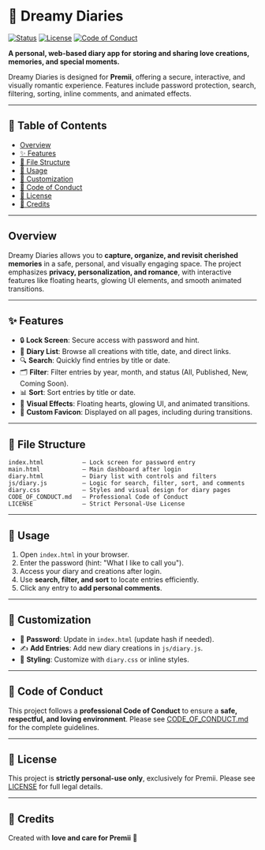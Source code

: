 # 💖 Dreamy Diaries

[![Status](https://img.shields.io/badge/status-active-brightgreen)](https://github.com/) [![License](https://img.shields.io/badge/license-Personal-orange)](LICENSE) [![Code of Conduct](https://img.shields.io/badge/Code%20of%20Conduct-Professional-blue)](CODE_OF_CONDUCT.md)

**A personal, web-based diary app for storing and sharing love creations, memories, and special moments.**

Dreamy Diaries is designed for **Premii**, offering a secure, interactive, and visually romantic experience. Features include password protection, search, filtering, sorting, inline comments, and animated effects.

---

## 📖 Table of Contents

* [Overview](#overview)
* [✨ Features](#-features)
* [📂 File Structure](#-file-structure)
* [🚀 Usage](#-usage)
* [🎨 Customization](#-customization)
* [📜 Code of Conduct](#-code-of-conduct)
* [📝 License](#-license)
* [💝 Credits](#-credits)

---

## Overview

Dreamy Diaries allows you to **capture, organize, and revisit cherished memories** in a safe, personal, and visually engaging space.
The project emphasizes **privacy, personalization, and romance**, with interactive features like floating hearts, glowing UI elements, and smooth animated transitions.

---

## ✨ Features

* 🔒 **Lock Screen**: Secure access with password and hint.
* 📜 **Diary List**: Browse all creations with title, date, and direct links.
* 🔍 **Search**: Quickly find entries by title or date.
* 🗂️ **Filter**: Filter entries by year, month, and status (All, Published, New, Coming Soon).
* 📊 **Sort**: Sort entries by title or date.
* 💫 **Visual Effects**: Floating hearts, glowing UI, and animated transitions.
* 🌟 **Custom Favicon**: Displayed on all pages, including during transitions.

---

## 📂 File Structure

```
index.html           — Lock screen for password entry
main.html            — Main dashboard after login
diary.html           — Diary list with controls and filters
js/diary.js          — Logic for search, filter, sort, and comments
diary.css            — Styles and visual design for diary pages
CODE_OF_CONDUCT.md   — Professional Code of Conduct
LICENSE              — Strict Personal-Use License
```

---

## 🚀 Usage

1. Open `index.html` in your browser.
2. Enter the password (hint: "What I like to call you").
3. Access your diary and creations after login.
4. Use **search, filter, and sort** to locate entries efficiently.
5. Click any entry to **add personal comments**.

---

## 🎨 Customization

* 🔑 **Password**: Update in `index.html` (update hash if needed).
* ✍️ **Add Entries**: Add new diary creations in `js/diary.js`.
* 🎨 **Styling**: Customize with `diary.css` or inline styles.

---

## 📜 Code of Conduct

This project follows a **professional Code of Conduct** to ensure a **safe, respectful, and loving environment**.
Please see [CODE\_OF\_CONDUCT.md](CODE_OF_CONDUCT.md) for the complete guidelines.

---

## 📝 License

This project is **strictly personal-use only**, exclusively for Premii.
Please see [LICENSE](LICENSE) for full legal details.

---

## 💝 Credits

Created with **love and care for Premii** 💖

